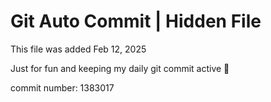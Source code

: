 # Git Auto Commit | Hidden File

This file was added Feb 12, 2025

Just for fun and keeping my daily git commit active 🤪

commit number: 1383017

